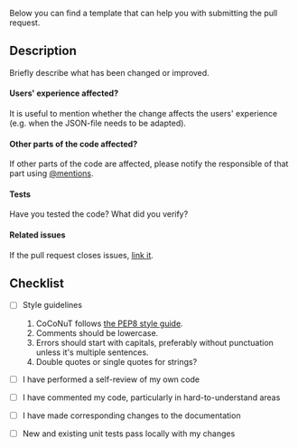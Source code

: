Below you can find a template that can help you with submitting the pull request.

## Description

Briefly describe what has been changed or improved.  

#### Users' experience affected?

It is useful to mention whether the change affects the users' experience (e.g. when the JSON-file needs to be adapted).

#### Other parts of the code affected?

If other parts of the code are affected, please notify the responsible of that part using [@mentions](https://docs.github.com/en/articles/basic-writing-and-formatting-syntax/#mentioning-people-and-teams).

#### Tests

Have you tested the code? What did you verify?

#### Related issues

If the pull request closes issues, [link it](https://docs.github.com/en/github/managing-your-work-on-github/linking-a-pull-request-to-an-issue).

## Checklist

- [ ] Style guidelines
    1. CoCoNuT follows [the PEP8 style guide](https://www.python.org/dev/peps/pep-0008/).
    2. Comments should be lowercase.
    3. Errors should start with capitals, preferably without punctuation unless it's multiple sentences.
    4. Double quotes or single quotes for strings?	
- [ ] I have performed a self-review of my own code
- [ ] I have commented my code, particularly in hard-to-understand areas
- [ ] I have made corresponding changes to the documentation
- [ ] New and existing unit tests pass locally with my changes
	 

